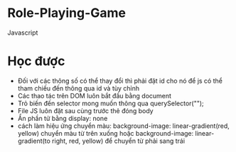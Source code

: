 # Role-Playing-Game
Javascript
# Học được
*   Đối với các thông số có thể thay đổi thì phải đặt id cho nó để js có thể tham chiếu đến thông qua id và tùy chỉnh
*   Các thao tác trên DOM luôn bắt đầu bằng document
*   Trỏ biến đến selector mong muốn thông qua querySelector("");
*   File JS luôn đặt sau cùng trước thẻ đóng body
*   Ẩn phần tử bằng display: none
*   cách làm hiệu ứng chuyển màu: background-image: linear-gradient(red, yellow) chuyển màu từ trên xuống hoặc background-image: linear-gradient(to right, red, yellow) để chuyển từ phải sang trái